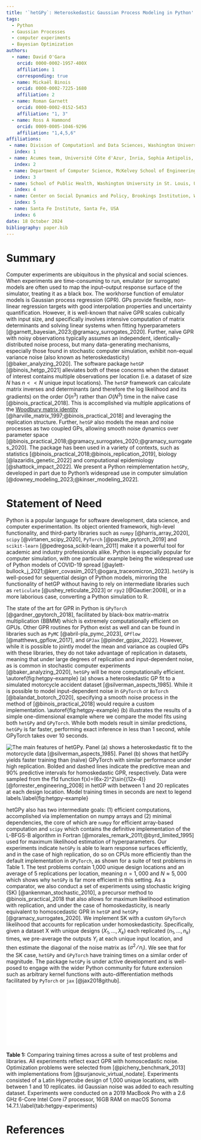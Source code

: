 ```yaml
---
title: '`hetGPy`: Heteroskedastic Gaussian Process Modeling in Python'
tags:
  - Python
  - Gaussian Processes
  - computer experiments
  - Bayesian Optimization
authors:
  - name: David O'Gara
    orcid: 0000-0002-1957-400X
    affiliation: 1 
    corresponding: true
  - name: Mickaël Binois
    orcid: 0000-0002-7225-1680
    affiliation: 2
  - name: Roman Garnett
    orcid: 0000-0002-0152-5453
    affiliation: "1, 3"
  - name: Ross A Hammond
    orcid: 0009-0005-1046-9296
    affiliation: "1,4,5,6"
affiliations:
 - name: Division of Computationl and Data Sciences, Washington University in St. Louis, USA
   index: 1
 - name: Acumes team, Université Côte d'Azur, Inria, Sophia Antipolis, France
   index: 2
 - name: Department of Computer Science, McKelvey School of Engineering, Washington University in St. Louis, USA
   index: 3
 - name: School of Public Health, Washington University in St. Louis, USA
   index: 4
 - name: Center on Social Dynamics and Policy, Brookings Institution, Washington DC, USA
   index: 5
 - name: Santa Fe Institute, Santa Fe, USA
   index: 6
date: 18 October 2024
bibliography: paper.bib
---
```


# Summary
Computer experiments are ubiquitous in the physical and social sciences. When experiments are time-consuming to run, emulator (or surrogate) models are often used to map the input–output response surface of the simulator, treating it as a black box. The workhorse function of emulator models is Gaussian process regression (GPR). GPs provide flexible, non-linear regression targets with good interpolation properties and uncertainty quantification. However, it is well-known that naïve GPR scales cubically with input size, and specifically involves intensive computation of matrix determinants and solving linear systems when fitting hyperparameters [@garnett_bayesian_2023;@gramacy_surrogates_2020]. Further, naïve GPR with noisy observations typically assumes an independent, identically-distributed noise process, but many data-generating mechanisms, especially those found in stochastic computer simulation, exhibit non-equal variance noise (also known as heteroskedasticity) [@baker_analyzing_2020]. The software package `hetGP` [@binois_hetgp_2021] alleviates both of these concerns when the dataset of interest contains multiple observations per location (i.e. a dataset of size $N$ has $n<<N$ unique input locations). The `hetGP` framework can calculate matrix inverses and determinants (and therefore the log likelihood and its gradients) on the order $O(n^3)$ rather than $O(N^3)$ time in the naïve case [@binois_practical_2018]. This is accomplished via multiple applications of the [Woodbury matrix identity](https://en.wikipedia.org/wiki/Woodbury_matrix_identity) [@harville_matrix_1997;@binois_practical_2018] and leveraging the replication structure. Further, `hetGP` also models the mean and noise processes as two coupled GPs, allowing smooth noise dynamics over parameter space [@binois_practical_2018;@gramacy_surrogates_2020;@gramacy_surrogates_2020]. The package has been used in a variety of contexts, such as statistics [@binois_practical_2018;@binois_replication_2019], biology [@lazaridis_genetic_2022] and computational epidemiology [@shattock_impact_2022]. We present a Python reimplementation `hetGPy`, developed in part due to Python’s widespread use in computer simulation [@downey_modeling_2023;@kinser_modeling_2022]. 

# Statement of Need

Python is a popular language for software development, data science, and computer experimentation. Its object oriented framework, high-level functionality, and third-party libraries such as `numpy` [@harris_array_2020], `scipy` [@virtanen_scipy_2020], `PyTorch` [@paszke_pytorch_2019] and `scikit-learn` [@pedregosa_scikit-learn_2011] make it a powerful tool for academic and industry professionals alike. Python is especially popular for computer simulation, with one particular example being the widespread use of Python models of COVID-19 spread [@aylett-bullock_j_2021;@kerr_covasim_2021;@ogara_traceomicron_2023]. `hetGPy` is well-posed for sequential design of Python models, mirroring the functionality of hetGP without having to rely on intermediate libraries such as `reticulate` [@ushey_reticulate_2023] or `rpy2` [@Gautier:2008], or in a more laborious case, converting a Python simulation to R. 

The state of the art for GPR in Python is `GPyTorch` [@gardner_gpytorch_2018], facilitated by black-box matrix–matrix multiplication (BBMM) which is extremely computationally efficient on GPUs. Other GPR routines for Python exist as well and can be found in libraries such as `PyMC` [@abril-pla_pymc_2023], `GPflow` [@matthews_gpflow_2017], and `GPJax` [@pinder_gpjax_2022]. However, while it is possible to jointly model the mean and variance as coupled GPs with these libraries, they do not take advantage of replication in datasets, meaning that under large degrees of replication and input-dependent noise, as is common in stochastic computer experiments [@baker_analyzing_2020], `hetGPy` will be more computationally efficient. \autoref{fig:hetgpy-example} (a) shows a heteroskedastic GP fit to a simulated motorcycle accident dataset [@silverman_aspects_1985]. While it is possible to model input-dependent noise in `GPyTorch` or `BoTorch` [@balandat_botorch_2020], specifying a smooth noise process in the method of [@binois_practical_2018] would require a custom implementation. \autoref{fig:hetgpy-example} (b) illustrates the results of a simple one-dimensional example where we compare the model fits using both `hetGPy` and `GPyTorch`. While both models result in similar predictions, `hetGPy` is far faster, performing exact inference in less than 1 second, while GPyTorch takes over 10 seconds.

![The main features of `hetGPy`. Panel (a) shows a heteroskedastic fit to the motorcycle data [@silverman_aspects_1985]. Panel (b) shows that `hetGPy` yields faster training than (naïve) `GPyTorch` with similar performance under high replication. Bolded and dashed lines indicate the predictive mean and 90\% predictive intervals for homoskedastic GPR, respectively. Data were sampled from the f1d function $f(x)=(6x-2)^2\sin{(12x-4)}$ [@forrester_engineering_2008] in `hetGP` with between 1 and 20 replicates at each design location. Model training times in seconds are next to legend labels.\label{fig:hetgpy-example}](analysis/hetGPy-Fig1.svg)
 

hetGPy also has two intermediate goals: (1) efficient computations, accomplished via implementation on numpy arrays and (2) minimal dependencies, the core of which are `numpy` for efficient array-based computation and `scipy` which contains the definitive implementation of the L-BFGS-B algorithm in Fortran [@morales_remark_2011;@byrd_limited_1995] used for maximum likelihood estimation of hyperparameters. Our experiments indicate `hetGPy` is able to learn response surfaces efficiently, and in the case of high replication, do so on CPUs more efficiently than the default implementation in `GPyTorch`, as shown for a suite of test problems in Table 1. The test problems contain 1,000 unique design locations and an average of 5 replications per location, meaning $n=1,000$ and $N \approx 5,000$ which shows why `hetGPy` is far more efficient in this setting.  As a comparator, we also conduct a set of experiments using stochastic kriging (SK) [@ankenman_stochastic_2010], a precursor method to @binois_practical_2018 that also allows for maximum likelihood estimation with replication, and under the case of homoskedasticity, is nearly equivalent to homoscedastic GPR in `hetGP` and `hetGPy` [@gramacy_surrogates_2020]. We implement SK with a custom `GPyTorch` likelihood that accounts for replication under homoskedasticity. Specifically, given a dataset X with unique designs $(X_1,...,X_k)$ each replicated $(n_1,...,n_k)$ times, we pre-average the outputs $Y_i$ at each unique input location, and then estimate the diagonal of the noise matrix as  $(\sigma^2⁄n_i )$. We see that for the SK case, `hetGPy` and `GPyTorch` have training times on a similar order of magnitude. The package `hetGPy` is under active development and is well-posed to engage with the wider Python community for future extension such as arbitrary kernel functions with auto-differentiation methods facilitated by `PyTorch` or `jax` [@jax2018github].



 
![](analysis/table.pdf)

**Table 1:** Comparing training times across a suite of test problems and libraries. All experiments reflect exact GPR with homoscedastic noise. Optimization problems were selected from [@picheny_benchmark_2013] with implementations from [@surjanovic_virtual_nodate]. Experiments consisted of a Latin Hypercube design of 1,000 unique locations, with between 1 and 10 replicates. iid Gaussian noise was added to each resulting dataset. Experiments were conducted on a 2019 MacBook Pro with a 2.6 GHz 6-Core Intel Core i7 processor, 16GB RAM on macOS Sonoma 14.7.1.\label{tab:hetgpy-experiments}

# References
